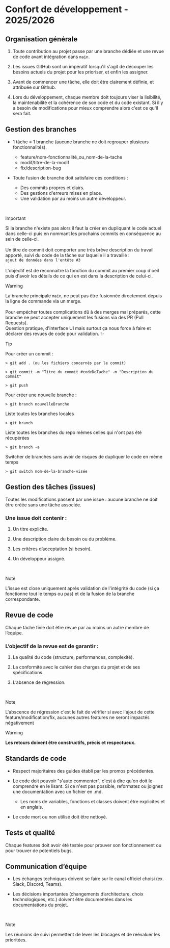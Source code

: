 # Confort de développement - 2025/2026

## Organisation générale
1. Toute contribution au projet passe par une branche dédiée et une revue de code avant intégration dans `main`.

2. Les issues GitHub sont un impératif lorsqu'il s'agit de découper les besoins actuels du projet pour les prioriser, et enfin les assigner.

3. Avant de commencer une tâche, elle doit être clairement définie, et attribuée sur Github.

4. Lors du développement, chaque membre doit toujours viser la lisibilité, la maintenabilité et la cohérence de son code et du code existant. Si il y a besoin de modifications pour mieux comprendre alors c'est ce qu'il sera fait.

## Gestion des branches

   - 1 tâche = 1 branche (aucune branche ne doit regrouper plusieurs fonctionnalités).
     - feature/nom-fonctionnalité_ou_nom-de-la-tache
     - modif/titre-de-la-modif
     - fix/description-bug

   - Toute fusion de branche doit satisfaire ces conditions :
     - Des commits propres et clairs.
     - Des gestions d'erreurs mises en place.
     - Une validation par au moins un autre développeur. 

<br>

>[!IMPORTANT]
> Si la branche n'existe pas alors il faut la créer en dupliquant le code actuel dans celle-ci puis en nommant les prochains commits en conséquence au sein de celle-ci.<br><br>
> Un titre de commit doit comporter une très brève description du travail apporté, suivi du code de la tâche sur laquelle il a travaillé :<br>
> `ajout de données dans l'entête #3`<br><br>
> L'objectif est de reconnaitre la fonction du commit au premier coup d'oeil puis d'avoir les détails de ce qui en est dans la description de celui-ci.<br>

>[!WARNING]
> La branche principale `main`, ne peut pas être fusionnée directement depuis la ligne de commande via un merge.<br><br>
> Pour empécher toutes complications dû à des merges mal préparés, cette branche ne peut accepter uniquement les fusions via des PR (Pull Requests).<br>
> Question pratique, d'interface UI mais surtout ça nous force à faire et déclarer des revues de code pour validation. ✨

>[!TIP]
> Pour créer un commit :
> ```git
> > git add . (ou les fichiers concernés par le commit)
>
> > git commit -m "Titre du commit #codeDeTache" -m "Description du commit"
>
> > git push
>```
>
> Pour créer une nouvelle branche :
> 
>```git
> > git branch nouvelleBranche
>```
> Liste toutes les branches locales
>```git
> > git branch
>```
> Liste toutes les branches du repo mêmes celles qui n'ont pas été récupérées
>```git
> > git branch -a
>```
> Switcher de branches sans avoir de risques de dupliquer le code en même temps
>```git
> > git switch nom-de-la-branche-visée
>```

## Gestion des tâches (issues)
Toutes les modifications passent par une issue : aucune branche ne doit être créée sans une tâche associée.

### Une issue doit contenir :

1. Un titre explicite.

2. Une description claire du besoin ou du problème.

3. Les critères d’acceptation (si besoin).

4. Un développeur assigné.

<br>

>[!NOTE]
>L’issue est close uniquement après validation de l'intégrité du code (si ça fonctionne tout le temps ou pas) et de la fusion de la branche correspondante.

## Revue de code
Chaque tâche finie doit être revue par au moins un autre membre de l’équipe.

### L’objectif de la revue est de garantir :

1. La qualité du code (structure, performances, complexité).

2. La conformité avec le cahier des charges du projet et de ses spécifications.

3. L’absence de régression.

<br>

>[!NOTE]
> L'abscence de régression c'est le fait de vérifier si avec l'ajout de cette feature/modification/fix, aucunes autres features ne seront impactés négativement

>[!WARNING]
>**Les retours doivent être constructifs, précis et respectueux.**

## Standards de code
- Respect majoritaires des guides établi par les promos précédentes.

- Le code doit pouvoir "s'auto commenter", c'est à dire qu'on doit le comprendre en le lisant. Si ce n'est pas possible, reformatez ou joignez une documentation avec un fichier en .md.

  - Les noms de variables, fonctions et classes doivent être explicites et en anglais.

- Le code mort ou non utilisé doit être nettoyé.

## Tests et qualité
Chaque features doit avoir été testée pour prouver son fonctionnement ou pour trouver de potentiels bugs.

## Communication d’équipe
- Les échanges techniques doivent se faire sur le canal officiel choisi (ex. Slack, Discord, Teams).

- Les décisions importantes (changements d’architecture, choix technologiques, etc.) doivent être documentées dans les documentations du projet.

<br>

>[!NOTE]
> Les réunions de suivi permettent de lever les blocages et de réévaluer les prioritées.